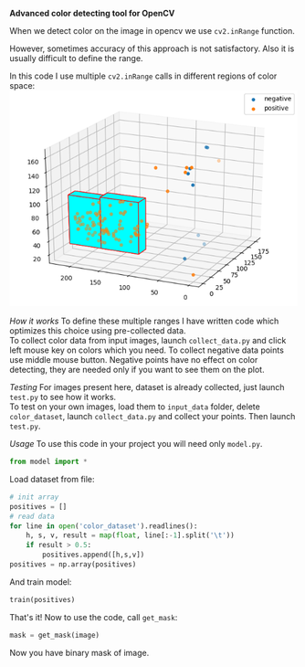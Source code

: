 **Advanced color detecting tool for OpenCV**

When we detect color on the image in opencv we use `cv2.inRange` function.  

However, sometimes accuracy of this approach is not satisfactory. Also it is usually difficult to define the range.

In this code I use multiple `cv2.inRange` calls in different regions of color space:  
![Points in HSV color space](Figure_1.png)

*How it works*
To define these multiple ranges I have written code which optimizes this choice using pre-collected data.  
To collect color data from input images, launch `collect_data.py` and click left mouse key on colors which you need. To collect negative data points use middle mouse button. Negative points have no effect on color detecting, they are needed only if you want to see them on the plot.

*Testing*
For images present here, dataset is already collected, just launch `test.py` to see how it works.  
To test on your own images, load them to `input_data` folder, delete `color_dataset`, launch `collect_data.py` and collect your points. Then launch `test.py`.

*Usage*
To use this code in your project you will need only `model.py`.  
```Python
from model import *
```
Load dataset from file:
```Python
# init array
positives = []
# read data
for line in open('color_dataset').readlines():
	h, s, v, result = map(float, line[:-1].split('\t'))
	if result > 0.5:
		positives.append([h,s,v])
positives = np.array(positives)
```
And train model:
```Python
train(positives)
```
That's it! Now to use the code, call `get_mask`:
```Python
mask = get_mask(image)
```
Now you have binary mask of image.
